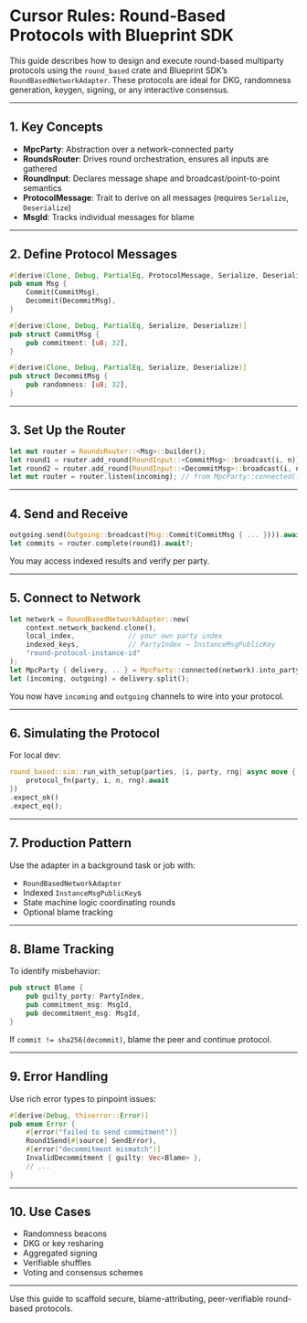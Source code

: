 # Cursor Rules: Round-Based Protocols with Blueprint SDK

This guide describes how to design and execute round-based multiparty protocols using the `round_based` crate and Blueprint SDK’s `RoundBasedNetworkAdapter`. These protocols are ideal for DKG, randomness generation, keygen, signing, or any interactive consensus.

---

## 1. Key Concepts

- **MpcParty**: Abstraction over a network-connected party
- **RoundsRouter**: Drives round orchestration, ensures all inputs are gathered
- **RoundInput**: Declares message shape and broadcast/point-to-point semantics
- **ProtocolMessage**: Trait to derive on all messages (requires `Serialize`, `Deserialize`)
- **MsgId**: Tracks individual messages for blame

---

## 2. Define Protocol Messages

```rust
#[derive(Clone, Debug, PartialEq, ProtocolMessage, Serialize, Deserialize)]
pub enum Msg {
    Commit(CommitMsg),
    Decommit(DecommitMsg),
}

#[derive(Clone, Debug, PartialEq, Serialize, Deserialize)]
pub struct CommitMsg {
    pub commitment: [u8; 32],
}

#[derive(Clone, Debug, PartialEq, Serialize, Deserialize)]
pub struct DecommitMsg {
    pub randomness: [u8; 32],
}
```

---

## 3. Set Up the Router

```rust
let mut router = RoundsRouter::<Msg>::builder();
let round1 = router.add_round(RoundInput::<CommitMsg>::broadcast(i, n));
let round2 = router.add_round(RoundInput::<DecommitMsg>::broadcast(i, n));
let mut router = router.listen(incoming); // from MpcParty::connected(...)
```

---

## 4. Send and Receive

```rust
outgoing.send(Outgoing::broadcast(Msg::Commit(CommitMsg { ... }))).await?;
let commits = router.complete(round1).await?;
```

You may access indexed results and verify per party.

---

## 5. Connect to Network

```rust
let network = RoundBasedNetworkAdapter::new(
    context.network_backend.clone(),
    local_index,             // your own party index
    indexed_keys,            // PartyIndex → InstanceMsgPublicKey
    "round-protocol-instance-id"
);
let MpcParty { delivery, .. } = MpcParty::connected(network).into_party();
let (incoming, outgoing) = delivery.split();
```

You now have `incoming` and `outgoing` channels to wire into your protocol.

---

## 6. Simulating the Protocol

For local dev:
```rust
round_based::sim::run_with_setup(parties, |i, party, rng| async move {
    protocol_fn(party, i, n, rng).await
})
.expect_ok()
.expect_eq();
```

---

## 7. Production Pattern
Use the adapter in a background task or job with:
- `RoundBasedNetworkAdapter`
- Indexed `InstanceMsgPublicKey`s
- State machine logic coordinating rounds
- Optional blame tracking

---

## 8. Blame Tracking
To identify misbehavior:
```rust
pub struct Blame {
    pub guilty_party: PartyIndex,
    pub commitment_msg: MsgId,
    pub decommitment_msg: MsgId,
}
```

If `commit != sha256(decommit)`, blame the peer and continue protocol.

---

## 9. Error Handling
Use rich error types to pinpoint issues:
```rust
#[derive(Debug, thiserror::Error)]
pub enum Error {
    #[error("failed to send commitment")]
    Round1Send(#[source] SendError),
    #[error("decommitment mismatch")]
    InvalidDecommitment { guilty: Vec<Blame> },
    // ...
}
```

---

## 10. Use Cases
- Randomness beacons
- DKG or key resharing
- Aggregated signing
- Verifiable shuffles
- Voting and consensus schemes

---

Use this guide to scaffold secure, blame-attributing, peer-verifiable round-based protocols.
